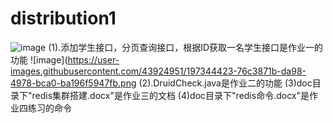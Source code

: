 # distribution1
![image](https://user-images.githubusercontent.com/43924951/197343286-d3f5b6da-005c-487d-9336-4b5b9f182ed0.png)
(1).添加学生接口，分页查询接口，根据ID获取一名学生接口是作业一的功能
![image](https://user-images.githubusercontent.com/43924951/197344423-76c3871b-da98-4978-bca0-ba196f5947fb.png
(2).DruidCheck.java是作业二的功能
(3)doc目录下"redis集群搭建.docx"是作业三的文档
(4)doc目录下"redis命令.docx"是作业四练习的命令

